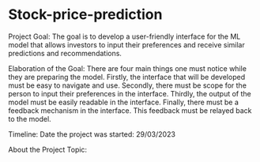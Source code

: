 # Stock-price-prediction

Project Goal: The goal is to develop a user-friendly interface for the ML model that allows investors to input their preferences and receive similar predictions and recommendations. 

Elaboration of the Goal: There are four main things one must notice while they are preparing the model. Firstly, the interface that will be developed must be easy to navigate and use. Secondly, there must be scope for the person to input their preferences in the interface. Thirdly, the output of the model must be easily readable in the interface. Finally, there must be a feedback mechanism in the interface. This feedback must be relayed back to the model. 


Timeline: Date the project was started: 29/03/2023
       
          
About the Project Topic: 
